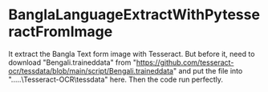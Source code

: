 # BanglaLanguageExtractWithPytesseractFromImage
It extract the Bangla Text form image with Tesseract. But before it, need to download "Bengali.traineddata" from "https://github.com/tesseract-ocr/tessdata/blob/main/script/Bengali.traineddata" and put the file into ".....\Tesseract-OCR\tessdata" here. Then the code run perfectly.
